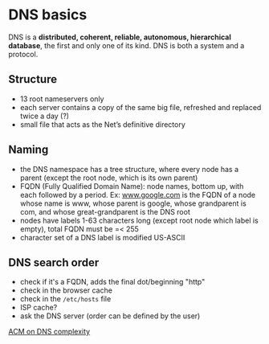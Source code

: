 # DNS basics

DNS is a **distributed, coherent, reliable, autonomous, hierarchical database**, the first and only one of its kind.
DNS is both a system and a protocol.

## Structure
- 13 root nameservers only
- each server contains a copy of the same big file, refreshed and replaced twice a day (?)
- small file that acts as the Net’s definitive directory

## Naming
- the DNS namespace has a tree structure, where every node has a parent (except the root node, which is its own parent)
- FQDN (Fully Qualified Domain Name): node names, bottom up, with each followed by a period.
Ex: www.google.com is the FQDN of a node whose name is www, whose parent is google, whose grandparent is com, and whose great-grandparent is the DNS root
- nodes have labels 1-63 characters long (except root node which label is empty), total FQDN must be =< 255
- character set of a DNS label is modified US-ASCII

## DNS search order
- check if it's a FQDN, adds the final dot/beginning "http"
- check in the browser cache
- check in the `/etc/hosts` file
- ISP cache?
- ask the DNS server (order can be defined by the user)

[ACM on DNS complexity](https://queue.acm.org/detail.cfm?id=1242499)
